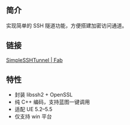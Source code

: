## 简介

实现简单的 SSH 隧道功能，方便搭建加密访问通道。

## 链接

[SimpleSSHTunnel | Fab](https://www.fab.com/zh-cn/listings/e86019ed-6e80-4f14-b70c-1fb2f0154721)

## 特性

- 封装 libssh2 + OpenSSL
- 纯 C++ 编码，支持蓝图一键调用
- 适配 UE 5.2–5.5
- 仅支持 win 平台